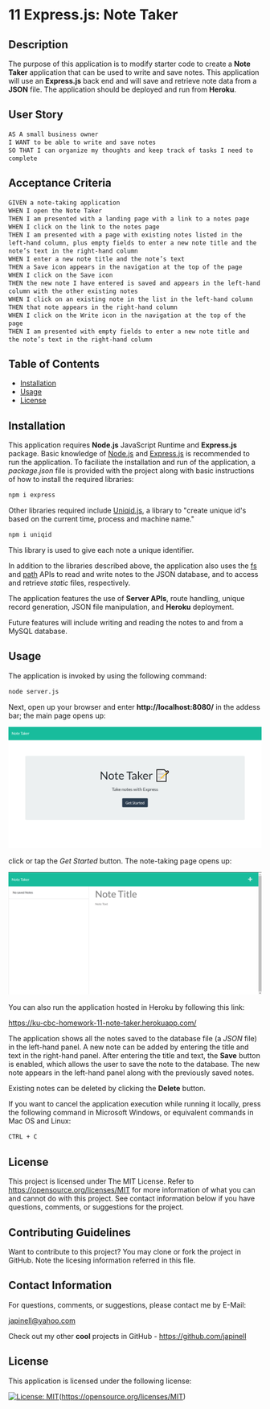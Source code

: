 # 11 Express.js: Note Taker

## Description

The purpose of this application is to modify starter code to create a **Note Taker** application that can be used to write and save notes. This application will use an **Express.js** back end and will save and retrieve note data from a **JSON** file. The application should be deployed and run from **Heroku**.

## User Story

```
AS A small business owner
I WANT to be able to write and save notes
SO THAT I can organize my thoughts and keep track of tasks I need to complete
```

## Acceptance Criteria

```
GIVEN a note-taking application
WHEN I open the Note Taker
THEN I am presented with a landing page with a link to a notes page
WHEN I click on the link to the notes page
THEN I am presented with a page with existing notes listed in the left-hand column, plus empty fields to enter a new note title and the note’s text in the right-hand column
WHEN I enter a new note title and the note’s text
THEN a Save icon appears in the navigation at the top of the page
WHEN I click on the Save icon
THEN the new note I have entered is saved and appears in the left-hand column with the other existing notes
WHEN I click on an existing note in the list in the left-hand column
THEN that note appears in the right-hand column
WHEN I click on the Write icon in the navigation at the top of the page
THEN I am presented with empty fields to enter a new note title and the note’s text in the right-hand column
```

## Table of Contents

- [Installation](#installation)
- [Usage](#usage)
- [License](#license)

## Installation

This application requires **Node.js** JavaScript Runtime and **Express.js** package. Basic knowledge of [Node.js](https://nodejs.org/en/) and [Express.js](https://expressjs.com/) is recommended to run the application. To faciliate the installation and run of the application, a _package.json_ file is provided with the project along with basic instructions of how to install the required libraries:

```bash
npm i express
```

Other libraries required include [Uniqid.js](https://www.npmjs.com/package/uniqid), a library to "create unique id's based on the current time, process and machine name."

```bash
npm i uniqid
```

This library is used to give each note a unique identifier.

In addition to the libraries described above, the application also uses the [fs](https://nodejs.org/api/fs.html) and [path](https://nodejs.org/api/path.html) APIs to read and write notes to the JSON database, and to access and retrieve _static_ files, respectively.

The application features the use of **Server APIs**, route handling, unique record generation, JSON file manipulation, and **Heroku** deployment.

Future features will include writing and reading the notes to and from a MySQL database.

## Usage

The application is invoked by using the following command:

```bash
node server.js
```

Next, open up your browser and enter **http://localhost:8080/** in the addess bar; the main page opens up:

![Main page.](./public/assets/img/index.png)

click or tap the _Get Started_ button. The note-taking page opens up:

![Notes page.](./public/assets/img/notes1.png)

You can also run the application hosted in Heroku by following this link:

https://ku-cbc-homework-11-note-taker.herokuapp.com/

The application shows all the notes saved to the database file (a _JSON_ file) in the left-hand panel. A new note can be added by entering the title and text in the right-hand panel. After entering the title and text, the **Save** button is enabled, which allows the user to save the note to the database. The new note appears in the left-hand panel along with the previously saved notes.

Existing notes can be deleted by clicking the **Delete** button.

If you want to cancel the application execution while running it locally, press the following command in Microsoft Windows, or equivalent commands in Mac OS and Linux:

```bash
CTRL + C
```

## License

This project is licensed under The MIT License. Refer to https://opensource.org/licenses/MIT for more information of what you can and cannot do with this project. See contact information below if you have questions, comments, or suggestions for the project.

## Contributing Guidelines

Want to contribute to this project? You may clone or fork the project in GitHub. Note the licesing information referred in this file.

## Contact Information

For questions, comments, or suggestions, please contact me by E-Mail:

japinell@yahoo.com

Check out my other **cool** projects in GitHub - https://github.com/japinell

## License

This application is licensed under the following license:

[![License: MIT](https://img.shields.io/badge/License-MIT-yellow.svg)](https://opensource.org/licenses/MIT)(https://opensource.org/licenses/MIT)
